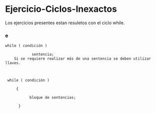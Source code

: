 # Ejercicio-Ciclos-Inexactos
Los ejercicios presentes estan resuletos con el ciclo while.
### e




    while ( condición )    

                sentencia;
        Si se requiere realizar más de una sentencia se deben utilizar llaves.    

   

     while ( condición )    

         {

               bloque de sentencias;

          }

 
